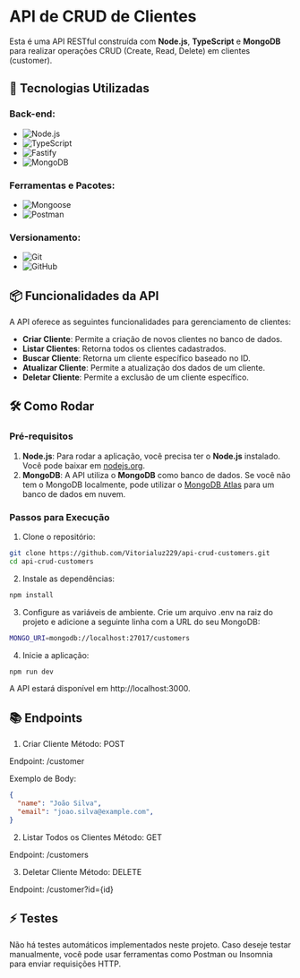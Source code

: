 # API de CRUD de Clientes

Esta é uma API RESTful construída com **Node.js**, **TypeScript** e **MongoDB** para realizar operações CRUD (Create, Read, Delete) em clientes (customer).

## 🚀 Tecnologias Utilizadas

### **Back-end:**
- ![Node.js](https://img.shields.io/badge/node.js-6DA55F?style=for-the-badge&logo=node.js&logoColor=white)
- ![TypeScript](https://img.shields.io/badge/typescript-%23007ACC.svg?style=for-the-badge&logo=typescript&logoColor=white)
- ![Fastify](https://img.shields.io/badge/fastify-%23000000.svg?style=for-the-badge&logo=fastify&logoColor=white)
- ![MongoDB](https://img.shields.io/badge/MongoDB-%234ea94b.svg?style=for-the-badge&logo=mongodb&logoColor=white)

### **Ferramentas e Pacotes:**
- ![Mongoose](https://img.shields.io/badge/Mongoose-%233e1d1d.svg?style=for-the-badge&logo=mongoose&logoColor=white)
- ![Postman](https://img.shields.io/badge/Postman-FF6C37?style=for-the-badge&logo=postman&logoColor=white)

### **Versionamento:**
- ![Git](https://img.shields.io/badge/git-%23F05033.svg?style=for-the-badge&logo=git&logoColor=white)
- ![GitHub](https://img.shields.io/badge/github-%23121011.svg?style=for-the-badge&logo=github&logoColor=white)

## 📦 Funcionalidades da API

A API oferece as seguintes funcionalidades para gerenciamento de clientes:

- **Criar Cliente**: Permite a criação de novos clientes no banco de dados.
- **Listar Clientes**: Retorna todos os clientes cadastrados.
- **Buscar Cliente**: Retorna um cliente específico baseado no ID.
- **Atualizar Cliente**: Permite a atualização dos dados de um cliente.
- **Deletar Cliente**: Permite a exclusão de um cliente específico.

## 🛠️ Como Rodar

### Pré-requisitos

1. **Node.js**: Para rodar a aplicação, você precisa ter o **Node.js** instalado. Você pode baixar em [nodejs.org](https://nodejs.org/).
2. **MongoDB**: A API utiliza o **MongoDB** como banco de dados. Se você não tem o MongoDB localmente, pode utilizar o [MongoDB Atlas](https://www.mongodb.com/cloud/atlas) para um banco de dados em nuvem.

### Passos para Execução

1. Clone o repositório:

```bash
git clone https://github.com/Vitorialuz229/api-crud-customers.git
cd api-crud-customers
```

2. Instale as dependências:
   
```bash
npm install
```

3. Configure as variáveis de ambiente. Crie um arquivo .env na raiz do projeto e adicione a seguinte linha com a URL do seu MongoDB:
```bash
MONGO_URI=mongodb://localhost:27017/customers
```

4. Inicie a aplicação:
```bash
npm run dev
```
A API estará disponível em http://localhost:3000.

## 📚 Endpoints
1. Criar Cliente
Método: POST

Endpoint: /customer

Exemplo de Body:
```json
{
  "name": "João Silva",
  "email": "joao.silva@example.com",
}
```

2. Listar Todos os Clientes
Método: GET

Endpoint: /customers

3. Deletar Cliente
Método: DELETE

Endpoint: /customer?id={id}

## ⚡ Testes
Não há testes automáticos implementados neste projeto. Caso deseje testar manualmente, você pode usar ferramentas como Postman ou Insomnia para enviar requisições HTTP.
